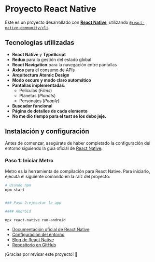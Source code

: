 # Proyecto React Native

Este es un proyecto desarrollado con [**React Native**](https://reactnative.dev), utilizando [`@react-native-community/cli`](https://github.com/react-native-community/cli).

## Tecnologías utilizadas

- **React Native** y **TypeScript**
- **Redux** para la gestión del estado global
- **React Navigation** para la navegación entre pantallas
- **Axios** para el consumo de APIs
- **Arquitectura Atomic Design**
- **Modo oscuro y modo claro automático**
- **Pantallas implementadas:**
  - Películas (*Films*)
  - Planetas (*Planets*)
  - Personajes (*People*)
- **Buscador funcional**
- **Página de detalles de cada elemento**
- **No me dio tiempo para el test se los debo jeje.**


## Instalación y configuración

Antes de comenzar, asegúrate de haber completado la configuración del entorno siguiendo la guía oficial de [React Native](https://reactnative.dev/docs/environment-setup).

### Paso 1: Iniciar Metro

Metro es la herramienta de compilación para React Native. Para iniciarlo, ejecuta el siguiente comando en la raíz del proyecto:

```sh
# Usando npm
npm start


### Paso 2:ejecutar la app

#### Android

npx react-native run-android

```

- [Documentación oficial de React Native](https://reactnative.dev)
- [Configuración del entorno](https://reactnative.dev/docs/environment-setup)
- [Blog de React Native](https://reactnative.dev/blog)
- [Repositorio en GitHub](https://github.com/facebook/react-native)

¡Gracias por revisar este proyecto! 🚀

